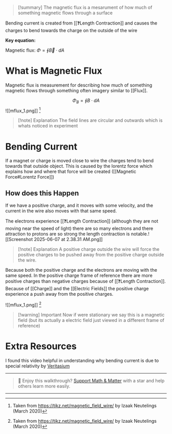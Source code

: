 
>[!summary]
> The magnetic flux is a mesarument of how much of something magnetic flows through a surface
>
Bending current is created from  [[❓Length Contraction]] and causes the charges to bend towards the charge on the outside of the wire
>
>
**Key equation:**
>
Magnetic flux:
$\Phi = \oint \vec{B}\cdot dA$
>
# What is Magnetic Flux 
Magnetic flux is measurement for describing how much of something magnetic flows through something often imagery similar to [[Flux]]. 

$$\Phi _B = \oint B \cdot dA$$
![[mflux_1.png]]
[^1]
>[!note] Explanation
The field lines are circular and outwards which is whats noticed in experiment 
# Bending Current 
If a magnet or charge is moved close to wire the charges tend to bend towards that outside object. This is caused by the lorentz force which explains how and where that force will be created ([[Magnetic Force#Lorentz Force]])
## How does this Happen
If we have a positive charge, and it moves with some velocity, and the current in the wire also moves with that same speed.

The electrons experience [[❓Length Contraction]] (although they are not moving near the speed of light) there are so many electrons and there attraction to protons are so strong the length contraction is notable.![[Screenshot 2025-06-07 at 2.38.31 AM.png]]
>[!note] Explanation
A positive charge outside the wire will force the positive charges to be pushed away from the positive charge outside the wire.

Because both the positive charge and the electrons are moving with the same speed. In the positive charge frame of reference there are more positive charges than negative charges because of [[❓Length Contraction]]. Because of [[Charge]] and the [[Electric Fields]] the positive charge experience a push away from the positive charges.

![[mflux_1.png]] 
[^1]
>[!warning] Important 
Now if were stationary we say this is a magnetic field (but its actually a electric field just viewed in a different frame of reference)


# Extra Resources 
I found this video helpful in understanding why bending current is due to special relativity by [Veritasium](https://www.youtube.com/results?search_query=how+does+current+bend)



[^1]: Taken from https://tikz.net/magnetic_field_wire/ by  Izaak Neutelings (March 2020)


---

> 🧠 Enjoy this walkthrough? [Support Math & Matter](https://github.com/rajeevphysics/Obsidan-MathMatter) with a star and help others learn more easily.

---
